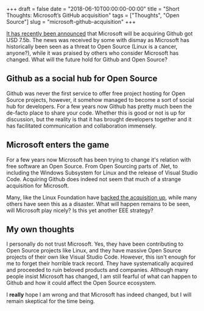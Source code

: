 +++
draft = false
date = "2018-06-10T00:00:00-00:00"
title = "Short Thoughts: Microsoft’s GitHub acquisition"
tags = ["Thoughts", "Open Source"]
slug = "microsoft-github-acquisition"
+++

[It has recently been
announced](https://blog.github.com/2018-06-04-github-microsoft/) that Microsoft
will be acquiring Github got USD 7.5b. The news was received by some with
dismay as Microsoft has historically been seen as a threat to Open Source
(Linux is a cancer, anyone?), while it was praised by others who consider
Microsoft has changed. What will the future hold for Github and Open Source?

<!--more-->

## Github as a social hub for Open Source

Github was never the first service to offer free project hosting for Open
Source projects, however, it somehow managed to become a sort of social hub for
developers. For a few years now Github has pretty much been the de-facto place
to share your code. Whether this is good or not is up for discussion, but the
reality is that it has brought developers together and it has facilitated
communication and collaboration immensely.

## Microsoft enters the game

For a few years now Microsoft has been trying to change it's relation with free
software an Open Source. From Open Sourcing parts of .Net, to including the
Windows Subsystem for Linux and the release of Visual Studio Code. Acquiring
Github does indeed not seem that much of a strange acquisition for Microsoft.

Many, like the Linux Foundation have [backed the acquisition
up](https://www.linuxfoundation.org/blog/microsoft-buys-github-the-linux-foundations-reaction/),
while many others have seen this as a disaster. What will happen remains to be
seen, will Microsoft play nicely? Is this yet another EEE strategy?

## My own thoughts

I personally do not trust Microsoft. Yes, they have been contributing to Open
Source projects like Linux, and they have massive Open Source projects of their
own like Visual Studio Code. However, this isn't enough for me to forget their
horrible track record. They have systematically acquired and proceeded to ruin
beloved products and companies. Although many people insist Microsoft has
changed, I am still fearful of what can happen to Github and how it could
affect the Open Source ecosystem.

I __really__ hope I am wrong and that Microsoft has indeed changed, but I will
remain skeptical for the time being.
